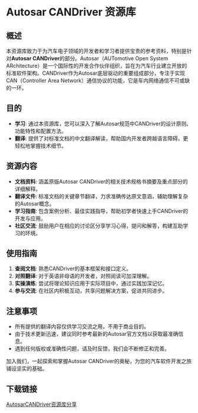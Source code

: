 # Autosar CANDriver 资源库

## 概述

本资源库致力于为汽车电子领域的开发者和学习者提供宝贵的参考资料，特别是针对**Autosar CANDriver**的部分。Autosar（AUTomotive Open System ARchitecture）是一个国际性的开发合作伙伴组织，旨在为汽车行业建立开放的标准软件架构。CANDriver作为Autosar底层驱动的重要组成部分，专注于实现CAN（Controller Area Network）通信协议的功能，它是车内网络通信不可或缺的一环。

## 目的

- **学习**: 通过本资源库，您可以深入了解Autosar规范中CANDriver的设计原则、功能特性和配置方法。
- **翻译**: 提供了对标准文档的中文翻译解读，帮助国内开发者跨越语言障碍，更轻松地掌握技术细节。
  
## 资源内容

- **文档资料**: 涵盖原版Autosar CANDriver的相关技术规格书摘要及重点部分的详细解释。
- **翻译文件**: 标准文档的关键章节翻译，力求准确传达原文意涵，辅助理解复杂的Autosar概念。
- **学习指南**: 包含案例分析、最佳实践指导，帮助初学者快速上手CANDriver的开发与应用。
- **社区交流**: 鼓励用户在相应的讨论区分享学习心得，提问和解答，构建互助学习的环境。

## 使用指南

1. **查阅文档**: 熟悉CANDriver的基本框架和接口定义。
2. **对照翻译**: 对于英语非母语的开发者，对照阅读可加深理解。
3. **实操演练**: 尝试将理论知识应用于实际项目中，通过实践加深记忆。
4. **参与交流**: 在社区内积极互动，共享问题解决方案，促进共同进步。

## 注意事项

- 所有提供的翻译内容仅供学习交流之用，不用于商业目的。
- 由于技术更新迅速，建议同时参考最新的Autosar官方文档以获取最准确信息。
- 遇到任何版权或准确性问题，请及时反馈，我们会不断修正和完善。

加入我们，一起探索和掌握Autosar CANDriver的奥秘，为您的汽车软件开发之旅铺设坚实的基础。

## 下载链接

[AutosarCANDriver资源库分享](https://pan.quark.cn/s/7e91e8c1792f)